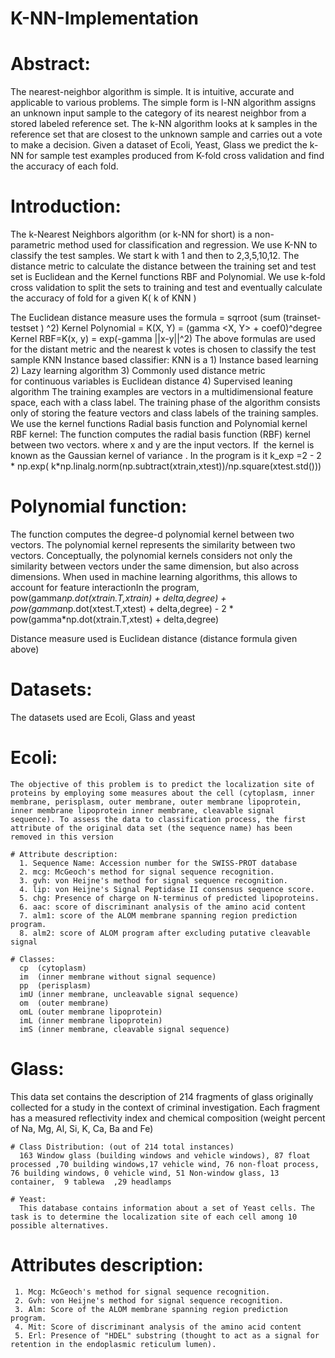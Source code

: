 # K-NN-Implementation

# Abstract:
 The nearest-neighbor algorithm is simple. It is intuitive, accurate and applicable to various problems. The simple form is l-NN algorithm assigns an unknown input sample to the category of its nearest neighbor from a stored labeled reference set. The k-NN algorithm looks at k samples in the reference set that are closest to the unknown sample and carries out a vote to make a decision. Given a dataset of Ecoli, Yeast, Glass we predict the k-NN for sample test examples produced from K-fold cross validation and find the accuracy of each fold.

# Introduction:
 The k-Nearest Neighbors algorithm (or k-NN for short) is a non-parametric method used for classification and regression. We use K-NN to classify the test samples. We start k with 1 and then to 2,3,5,10,12. The distance metric to calculate the distance between the training set and test set is Euclidean and the Kernel functions RBF and Polynomial. We use k-fold cross validation to split the sets to training and test and eventually calculate the accuracy of fold for a given K( k of KNN ) 

The Euclidean distance measure uses the formula = sqrroot (sum (trainset- testset ) ^2)
Kernel Polynomial = K(X, Y) = (gamma <X, Y> + coef0)^degree
Kernel RBF=K(x, y) = exp(-gamma ||x-y||^2)
The above formulas are used for the distant metric and the nearest k votes is chosen to classify the test sample
KNN Instance based classifier:
           KNN is a 
                         1) Instance based learning
                         2) Lazy learning algorithm
                         3) Commonly used distance metric for continuous variables is Euclidean distance
	                       4) Supervised leaning algorithm
The training examples are vectors in a multidimensional feature space, each with a class label. The training phase of the algorithm consists only of storing the feature vectors and class labels of the training samples.
We use the kernel functions Radial basis function and Polynomial kernel
RBF kernel: The function computes the radial basis function (RBF) kernel between two vectors. where x and y are the input vectors. If  the kernel is known as the Gaussian kernel of variance .
In the program is it 
 k_exp =2 - 2 * np.exp( k*np.linalg.norm(np.subtract(xtrain,xtest))/np.square(xtest.std()))

# Polynomial function:
 The function computes the degree-d polynomial kernel between two vectors. The polynomial kernel represents the similarity between two vectors. Conceptually, the polynomial kernels considers not only the similarity between vectors under the same dimension, but also across dimensions. When used in machine learning algorithms, this allows to account for feature interactionIn the program,
pow(gamma*np.dot(xtrain.T,xtrain) + delta,degree) + pow(gamma*np.dot(xtest.T,xtest) + delta,degree) - 2 * pow(gamma*np.dot(xtrain.T,xtest) + delta,degree)

Distance measure used is Euclidean distance (distance formula given above)

# Datasets:
 The datasets used are Ecoli, Glass and yeast
 # Ecoli:
    The objective of this problem is to predict the localization site of proteins by employing some measures about the cell (cytoplasm, inner membrane, perisplasm, outer membrane, outer membrane lipoprotein, inner membrane lipoprotein inner membrane, cleavable signal sequence). To assess the data to classification process, the first attribute of the original data set (the sequence name) has been removed in this version
    
    # Attribute description:
      1. Sequence Name: Accession number for the SWISS-PROT database
      2. mcg: McGeoch's method for signal sequence recognition.
      3. gvh: von Heijne's method for signal sequence recognition.
      4. lip: von Heijne's Signal Peptidase II consensus sequence score.
      5. chg: Presence of charge on N-terminus of predicted lipoproteins.
      6. aac: score of discriminant analysis of the amino acid content 
      7. alm1: score of the ALOM membrane spanning region prediction program.
      8. alm2: score of ALOM program after excluding putative cleavable signal
	   
    # Classes:
      cp  (cytoplasm)                                    
      im  (inner membrane without signal sequence)                      
      pp  (perisplasm)                                   
      imU (inner membrane, uncleavable signal sequence)  
      om  (outer membrane)                                
      omL (outer membrane lipoprotein)                     
      imL (inner membrane lipoprotein)                     
      imS (inner membrane, cleavable signal sequence)  

# Glass:
 This data set contains the description of 214 fragments of glass originally collected for a study in the context of criminal investigation. Each fragment has a measured reflectivity index and chemical composition (weight percent of Na, Mg, Al, Si, K, Ca, Ba and Fe)

    # Class Distribution: (out of 214 total instances)
      163 Window glass (building windows and vehicle windows), 87 float processed ,70 building windows,17 vehicle wind, 76 non-float process, 76 building windows, 0 vehicle wind, 51 Non-window glass, 13 container,  9 tablewa  ,29 headlamps

    # Yeast:
      This database contains information about a set of Yeast cells. The task is to determine the localization site of each cell among 10 possible alternatives. 

   # Attributes description: 
     1. Mcg: McGeoch's method for signal sequence recognition. 
     2. Gvh: von Heijne's method for signal sequence recognition. 
     3. Alm: Score of the ALOM membrane spanning region prediction program. 
     4. Mit: Score of discriminant analysis of the amino acid content 
     5. Erl: Presence of "HDEL" substring (thought to act as a signal for retention in the endoplasmic reticulum lumen). 
